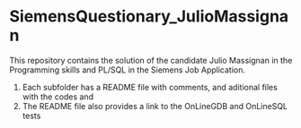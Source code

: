 # SiemensQuestionary_JulioMassignan
This repository contains the solution of the candidate Julio Massignan in the Programming skills and PL/SQL in the Siemens Job Application.


1. Each subfolder has a README file with comments, and aditional files with the codes and 
2. The README file also provides a link to the OnLineGDB and OnLineSQL tests

